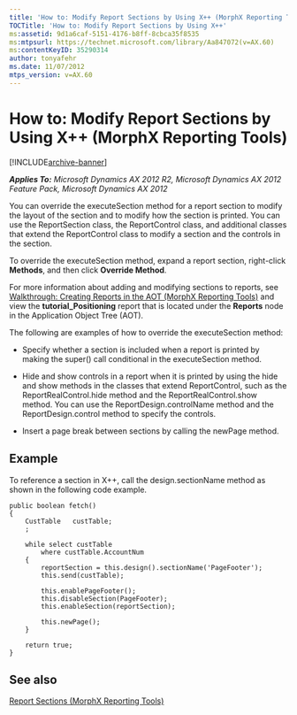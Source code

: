 ```yaml
---
title: 'How to: Modify Report Sections by Using X++ (MorphX Reporting Tools)'
TOCTitle: 'How to: Modify Report Sections by Using X++'
ms:assetid: 9d1a6caf-5151-4176-b8ff-8cbca35f8535
ms:mtpsurl: https://technet.microsoft.com/library/Aa847072(v=AX.60)
ms:contentKeyID: 35290314
author: tonyafehr
ms.date: 11/07/2012
mtps_version: v=AX.60
---
```


# How to: Modify Report Sections by Using X++ (MorphX Reporting Tools) 


[!INCLUDE[archive-banner](includes/archive-banner.md)]


_**Applies To:** Microsoft Dynamics AX 2012 R2, Microsoft Dynamics AX 2012 Feature Pack, Microsoft Dynamics AX 2012_

You can override the executeSection method for a report section to modify the layout of the section and to modify how the section is printed. You can use the ReportSection class, the ReportControl class, and additional classes that extend the ReportControl class to modify a section and the controls in the section.

To override the executeSection method, expand a report section, right-click **Methods**, and then click **Override Method**.

For more information about adding and modifying sections to reports, see [Walkthrough: Creating Reports in the AOT (MorphX Reporting Tools)](walkthrough-creating-reports-in-the-aot-morphx-reporting-tools.md) and view the **tutorial\_Positioning** report that is located under the **Reports** node in the Application Object Tree (AOT).

The following are examples of how to override the executeSection method:

  - Specify whether a section is included when a report is printed by making the super() call conditional in the executeSection method.

  - Hide and show controls in a report when it is printed by using the hide and show methods in the classes that extend ReportControl, such as the ReportRealControl.hide method and the ReportRealControl.show method. You can use the ReportDesign.controlName method and the ReportDesign.control method to specify the controls.

  - Insert a page break between sections by calling the newPage method.

## Example

To reference a section in X++, call the design.sectionName method as shown in the following code example.

    public boolean fetch()
    {
        CustTable   custTable;
        ;
    
        while select custTable
            where custTable.AccountNum
        {
            reportSection = this.design().sectionName('PageFooter');
            this.send(custTable);
    
            this.enablePageFooter();
            this.disableSection(PageFooter);
            this.enableSection(reportSection);
    
            this.newPage();
        }
    
        return true;
    }

## See also

[Report Sections (MorphX Reporting Tools)](report-sections-morphx-reporting-tools.md)

